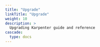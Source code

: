 ```yaml
---
title: "Upgrade"
linkTitle: "Upgrade"
weight: 10
description: >
  Upgrading Karpenter guide and reference
cascade:
  type: docs
---
```


